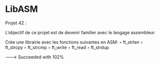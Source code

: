 # LibASM
Projet 42 :

L’objectif de ce projet est de devenir familier avec le langage assembleur

Crée une librairie avec les fonctions suivantes en ASM:
◦ ft_strlen
◦ ft_strcpy
◦ ft_strcmp 
◦ ft_write 
◦ ft_read 
◦ ft_strdup

---> Succeeded with 102%

